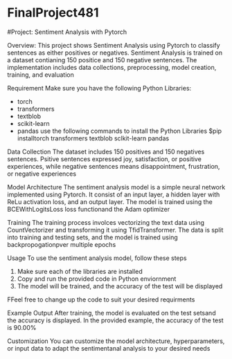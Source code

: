 # FinalProject481
#Project: Sentiment Analysis with Pytorch

Overview: 
This project shows Sentiment Analysis using Pytorch to classify sentences as either positives or negatives. Sentiment Analysis is trained on a dataset contianing 150 positice and 150 negative sentences. The implementation includes data collections, preprocessing, model creation, training, and evaluation

Requirement
Make sure you have the following Python Libraries:
- torch
- transformers
- textblob
- scikit-learn
- pandas
use the following commands to install the Python Libraries $pip installtorch transformers textblob sclkit-learn pandas

Data Collection
The dataset includes 150 positives and 150 negatives sentences. Psitive sentences expressed joy, satisfaction, or positive experiences, while negative sentences means disappointment, frustration, or negative experiences

Model Architecture
The sentiment analysis model is a simple neural network implemented using Pytorch. It consist of an input layer, a hidden layer with ReLu activation loss, and an output layer. The model is trained using the BCEWithLogitsLoss loss functionand the Adam optimizer

Training 
The training process involces vectorizing the text data using CountVectorizer and transforming it using TfidTransformer. The data is split into training and testing sets, and the model is trained using backpropogationpver multiple epochs

Usage
To use the sentiment analysis model, follow these steps
1. Make sure each of the libraries are installed
2. Copy and run the provided code in Python enviornment
3. The model will be trained, and the accuracy of the test will be displayed

FFeel free to change up the code to suit your desired requirments

Example Output
After training, the model is evaluated on the test setsand the accuracy is displayed. In the provided example, the accuracy of the test is 90.00%

Customization
You can customize the model architecture, hyperparameters, or input data to adapt the sentimentanal analysis to your desired needs
